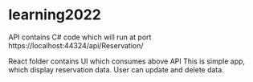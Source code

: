 # learning2022

API contains C# code which will run at port https://localhost:44324/api/Reservation/

React folder contains UI which consumes above API
This is simple app, which display reservation data.
User can update and delete data.
